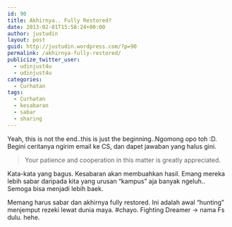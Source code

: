 ```yaml
---
id: 90
title: Akhirnya.. Fully Restored?
date: 2013-02-01T15:58:24+00:00
author: justudin
layout: post
guid: http://justudin.wordpress.com/?p=90
permalink: /akhirnya-fully-restored/
publicize_twitter_user:
  - udinjust4u
  - udinjust4u
categories:
  - Curhatan
tags:
  - Curhatan
  - kesabaran
  - sabar
  - sharing
---
```

Yeah, this is not the end..this is just the beginning..Ngomong opo toh :D. Begini ceritanya ngirim email ke CS, dan dapet jawaban yang halus gini. 

> Your patience and cooperation in this matter is greatly appreciated.

Kata-kata yang bagus. Kesabaran akan membuahkan hasil. Emang mereka lebih sabar daripada kita yang urusan “kampus” aja banyak ngeluh.. Semoga bisa menjadi lebih baek. 

Memang harus sabar dan akhirnya fully restored. Ini adalah awal “hunting” menjemput rezeki lewat dunia maya. #chayo. Fighting Dreamer -> nama Fs dulu. hehe.